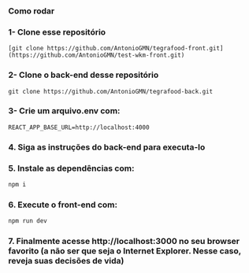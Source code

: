 ### Como rodar

### 1- Clone esse repositório

```
[git clone https://github.com/AntonioGMN/tegrafood-front.git](https://github.com/AntonioGMN/test-wkm-front.git)
```

### 2- Clone o back-end desse repositório

```
git clone https://github.com/AntonioGMN/tegrafood-back.git
```

### 3- Crie um arquivo.env com:

```
REACT_APP_BASE_URL=http://localhost:4000
```

### 4. Siga as instruções do back-end para executa-lo

### 5. Instale as dependências com:

```bash
npm i
```

### 6. Execute o front-end com:

```bash
npm run dev
```

### 7. Finalmente acesse http://localhost:3000 no seu browser favorito (a não ser que seja o Internet Explorer. Nesse caso, reveja suas decisões de vida)
